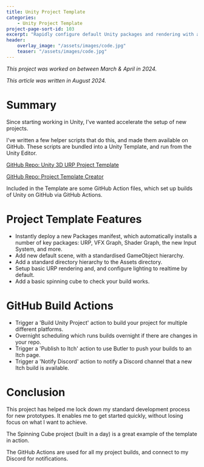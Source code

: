 ```yaml
---
title: Unity Project Template
categories:
    - Unity Project Template
project-page-sort-id: 103
excerpt: "Rapidly configure default Unity packages and rendering with a template."
header:
    overlay_image: "/assets/images/code.jpg"
    teaser: "/assets/images/code.jpg"
---
```


*This project was worked on between March & April in 2024.*

*This article was written in August 2024.*

# Summary
Since starting working in Unity, I've wanted accelerate the setup of new projects.

I've written a few helper scripts that do this, and made them available on GitHub. These scripts are bundled into a Unity Template, and run from the Unity Editor.

[GitHub Repo: Unity 3D URP Project Template](https://github.com/AdmiralEgg/Unity3DURPProjectTemplate)

[GitHub Repo: Project Template Creator](https://github.com/AdmiralEgg/UnityStandardConfigCreator.u)

Included in the Template are some GitHub Action files, which set up builds of Unity on GitHub via GitHub Actions.

# Project Template Features
- Instantly deploy a new Packages manifest, which automatically installs a number of key packages: URP, VFX Graph, Shader Graph, the new Input System, and more.
- Add new default scene, with a standardised GameObject hierarchy.
- Add a standard directory hierarchy to the Assets directory.
- Setup basic URP rendering and, and configure lighting to realtime by default.
- Add a basic spinning cube to check your build works.

# GitHub Build Actions
- Trigger a 'Build Unity Project' action to build your project for multiple different platforms.
- Overnight scheduling which runs builds overnight if there are changes in your repo.
- Trigger a 'Publish to Itch' action to use Butler to push your builds to an Itch page.
- Trigger a 'Notify Discord' action to notify a Discord channel that a new Itch build is available.

# Conclusion
This project has helped me lock down my standard development process for new prototypes. It enables me to get started quickly, without losing focus on what I want to achieve. 

The Spinning Cube project (built in a day) is a great example of the template in action.

The GitHub Actions are used for all my project builds, and connect to my Discord for notifications.